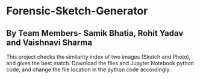 # Forensic-Sketch-Generator
## By Team Members- Samik Bhatia, Rohit Yadav and Vaishnavi Sharma
This project checks the similarity index of two images (Sketch and Photo), and gives the best match. Download the files and Jupyter Notebook python code, and change the file location in the python code accordingly.
